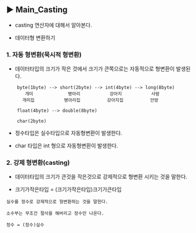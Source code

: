 ## ▶ Main_Casting

* casting 연산자에 대해서 알아본다.

* 데이터형 변환하기
  
### 1. 자동 형변환(묵시적 형변환)
   
* 데이터타입의 크기가 작은 것에서 크기가 큰쪽으로는 자동적으로 형변환이 발생된다. 

```
    byte(1byte) --> short(2byte) --> int(4byte) --> long(8byte)
       개미             병아리           강아지           사람   
      개미집           병아리집          강아지집          안방
    
    float(4byte) --> double(8byte)

    char(2byte)
```
    
* 정수타입은 실수타입으로 자동형변환이 발생한다.
  
* char 타입은 int 형으로 자동형변환이 발생한다.
   
   
### 2. 강제 형변환(casting)

* 데이터타입의 크기가 큰것을 작은것으로 강제적으로 형변환 시키는 것을 말한다.
  
* 크기가작은타입 = (크기가작은타입)크기가큰타입

 ```
 실수를 정수로 강제적으로 형변환하는 것을 말한다.

 소수부는 무조건 절삭을 해버리고 정수만 나온다.

 정수 = (정수)실수
```    
